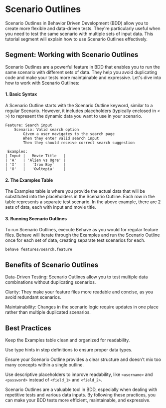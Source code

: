 # Scenario Outlines
Scenario Outlines in Behavior Driven Development (BDD) allow you to create more flexible and data-driven tests. 
They're particularly useful when you need to test the same scenario with multiple sets of input data. 
This tutorial segment will explain how to use Scenario Outlines effectively.

## Segment: Working with Scenario Outlines
Scenario Outlines are a powerful feature in BDD that enables you to run the same scenario with different sets of data. 
They help you avoid duplicating code and make your tests more maintainable and expressive. 
Let's dive into how to work with Scenario Outlines:

#### 1. Basic Syntax
A Scenario Outline starts with the Scenario Outline keyword, similar to a regular Scenario. 
However, it includes placeholders (typically enclosed in < >) to represent the dynamic data you want to use in your scenario.

    Feature: Search input
        Scenario: Valid search option
            Given a user navigates to the search page
            When they enter valid search input
            Then they should receive correct search suggestion
    
     Examples:
    | Input |   Movie Title   | 
    | 'A'   | 'Alien vs Ogre' | 
    | 'I'   |   'Iron Boy'    |
    | 'O'   |   'Owltopia'    |

#### 2. The Examples Table

The Examples table is where you provide the actual data that will be substituted into the placeholders in the Scenario Outline. 
Each row in the table represents a separate test scenario. 
In the above example, there are 2 sets of data, each with input and movie title.

#### 3. Running Scenario Outlines

To run Scenario Outlines, execute Behave as you would for regular feature files. 
Behave will iterate through the Examples and run the Scenario Outline once for each set of data, creating separate test scenarios for each.

`behave features/search.feature`

## Benefits of Scenario Outlines
Data-Driven Testing: Scenario Outlines allow you to test multiple data combinations without duplicating scenarios.

Clarity: They make your feature files more readable and concise, as you avoid redundant scenarios.

Maintainability: Changes in the scenario logic require updates in one place rather than multiple duplicated scenarios.

## Best Practices
Keep the Examples table clean and organized for readability.

Use type hints in step definitions to ensure proper data types.

Ensure your Scenario Outline provides a clear structure and doesn't mix too many concepts within a single outline.

Use descriptive placeholders to improve readability, like `<username>` and `<password>` instead of `<field_1>` and `<field_2>`.

Scenario Outlines are a valuable tool in BDD, especially when dealing with repetitive tests and various data inputs. 
By following these practices, you can make your BDD tests more efficient, maintainable, and expressive.
